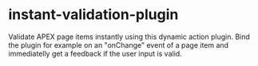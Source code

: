 # instant-validation-plugin
Validate APEX page items instantly using this dynamic action plugin. Bind the plugin for example on an "onChange" event of a page item and immediatelly get a feedback if the user input is valid. 

